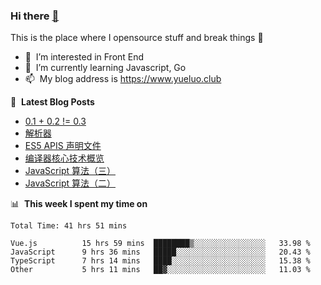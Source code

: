 ### Hi there <a href="https://www.yueluo.club/"> 👋 </a>
This is the place where I opensource stuff and break things :rofl:

- 👀 &nbsp;I’m interested in Front End
- 🌱 &nbsp;I’m currently learning Javascript, Go
- 📫 &nbsp;My blog address is https://www.yueluo.club

📕 &nbsp;**Latest Blog Posts**

<!-- BLOG-POST-LIST:START -->
- [0.1 + 0.2 != 0.3](https://www.yueluo.club/detail?articleId=62cffdbe397c3e0980cd1cd6)
- [解析器](https://www.yueluo.club/detail?articleId=62cd9984397c3e0980cd0e6a)
- [ES5 APIS 声明文件](https://www.yueluo.club/detail?articleId=62bdb07d397c3e0980cc9b21)
- [编译器核心技术概览](https://www.yueluo.club/detail?articleId=62bce6f0397c3e0980cc9649)
- [JavaScript 算法（三）](https://www.yueluo.club/detail?articleId=62bbb7d5575e94382e422595)
- [JavaScript 算法（二）](https://www.yueluo.club/detail?articleId=62b9c254575e94382e42151c)
<!-- BLOG-POST-LIST:END -->

📊 &nbsp;**This week I spent my time on**

<!--START_SECTION:waka-->

```text
Total Time: 41 hrs 51 mins

Vue.js          15 hrs 59 mins  ████████▒░░░░░░░░░░░░░░░░   33.98 %
JavaScript      9 hrs 36 mins   █████░░░░░░░░░░░░░░░░░░░░   20.43 %
TypeScript      7 hrs 14 mins   ████░░░░░░░░░░░░░░░░░░░░░   15.38 %
Other           5 hrs 11 mins   ██▓░░░░░░░░░░░░░░░░░░░░░░   11.03 %
```

<!--END_SECTION:waka-->